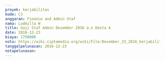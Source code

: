 ```yaml
---
proyek: kerjabilitas
kode: C3
anggaran: Finance and Admin Staf
nama: Ludmilla W
title: Gaji Staf Admin Desember 2016 a.n Desta A
date: 2016-12-23
biaya: 1750000
nota: https://wiki.ciptamedia.org/wiki/File:Desember_23_2016_kerjabilitas_C3_gaji_finance%26adminstaf_desta424.jpg
tanggalpelunasan: 2016-12-23
notapelunasan:
---
```

